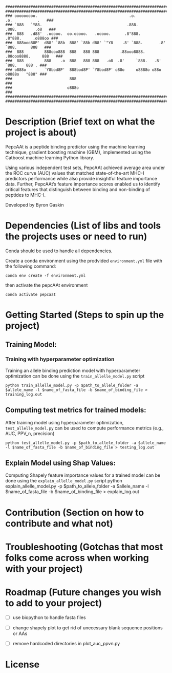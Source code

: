 ```
###########################################################################################
###########################################################################################
### ooooooooo.                                        .o.             .o.           .   ###
### `888   `Y88.                                     .888.           .888.        .o8   ###
###  888   .d88'  .ooooo.  oo.ooooo.   .ooooo.      .8"888.         .8"888.     .o888oo ###
###  888ooo88P'  d88' `88b  888' `88b d88' `"Y8    .8' `888.       .8' `888.      888   ###
###  888         888ooo888  888   888 888         .88ooo8888.     .88ooo8888.     888   ###
###  888         888    .o  888   888 888   .o8  .8'     `888.   .8'     `888.    888 . ###
### o888o        `Y8bod8P'  888bod8P' `Y8bod8P' o88o     o8888o o88o     o8888o   "888" ###
###                         888                                                         ###
###                        o888o                                                        ###
###########################################################################################
###########################################################################################
```
# Description (Brief text on what the project is about)

PepcAAt is a peptide binding predictor using the machine learning technique, gradient boosting machine (GBM), implemented using the Catboost machine learning Python library. 

Using various independent test sets, PepcAAt achieved average area under the ROC curve (AUC) values that matched state-of-the-art MHC-I predictors performance while also provide insightful feature importance data. Further, PepcAAt’s feature importance scores enabled us to identify critical features that distinguish between binding and non-binding of peptides to MHC-I.

Developed by Byron Gaskin

# Dependencies (List of libs and tools the projects uses or need to run)
Conda should be used to handle all dependencies.

Create a conda environment using the prodvided `environment.yml` file with the following command:

    conda env create -f environment.yml

then activate the pepcAAt environment 

    conda activate pepcaat

# Getting Started (Steps to spin up the project)

## Training Model:

### Training with hyperparameter optimization

Training an allele binding prediction model with hyperparameter optimization can be done using the `train_allelle_model.py` script

    python train_allelle_model.py -p $path_to_allele_folder -a $allele_name -l $name_of_fasta_file -b $name_of_binding_file > training_log.out

## Computing test metrics for trained models:

After training model using hyperparameter optimization, `test_allelle_model.py` can be used to compute performance metrics (e.g., AUC, PPV\_n, precision)

    python test_allelle_model.py -p $path_to_allele_folder -a $allele_name -l $name_of_fasta_file -b $name_of_binding_file > testing_log.out


## Explain Model using Shap Values:

Computing Shapely feature importance values for a trained model can be done using the `explain_allelle_model.py` script
    python explain_allelle_model.py -p $path_to_allele_folder -a $allele_name -l $name_of_fasta_file -b $name_of_binding_file > explain_log.out

# Contribution (Section on how to contribute and what not)
# Troubleshooting (Gotchas that most folks come across when working with your project)
# Roadmap (Future changes you wish to add to your project)

- [ ] use biopython to handle fasta files

- [ ] change shapely plot to get rid of unecessary blank sequence positions or AAs

- [ ] remove hardcoded directories in plot\_auc\_ppvn.py


# License

